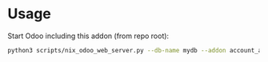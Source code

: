 # Usage

Start Odoo including this addon (from repo root):

```bash
python3 scripts/nix_odoo_web_server.py --db-name mydb --addon account_analytic_parent
```
